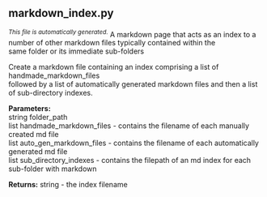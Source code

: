 ## markdown_index.py
<sup><i>This file is automatically generated.</i></sup>
A markdown page that acts as an index to a number of other markdown files typically contained within the   
same folder or its immediate sub-folders  

Create a markdown file containing an index comprising a list of handmade_markdown_files  
followed by a list of automatically generated markdown files and then a list of sub-directory indexes.  
  
__Parameters:__  
string folder_path  
list handmade_markdown_files - contains the filename of each manually created md file  
  list auto_gen_markdown_files - contains the filename of each automatically generated md file  
  list sub_directory_indexes - contains the filepath of an md index for each sub-folder with markdown  
    
__Returns:__ string - the index filename  

